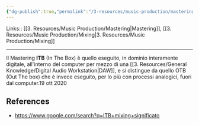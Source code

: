 ```yaml
---
{"dg-publish":true,"permalink":"/3-resources/music-production/mastering-in-the-box-itb/"}
---
```


Links:: [[3. Resources/Music Production/Mastering\|Mastering]], [[3. Resources/Music Production/Mixing\|3. Resources/Music Production/Mixing]]
 

---
Il Mastering **ITB** (In The Box) è quello eseguito, in dominio interamente digitale, all'interno del computer per mezzo di una [[3. Resources/General Knowledge/Digital Audio Workstation\|DAW]], e si distingue da quello OTB (Out The box) che è invece eseguito, per lo più con processi analogici, fuori dal computer.19 ott 2020



## References

- https://www.google.com/search?q=ITB+mixing+significato

